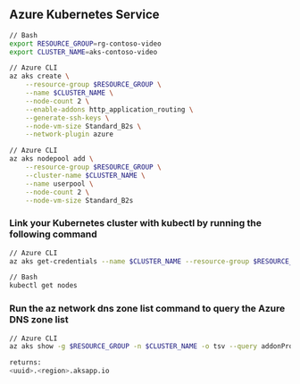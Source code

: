 ## Azure Kubernetes Service

```bash
// Bash
export RESOURCE_GROUP=rg-contoso-video
export CLUSTER_NAME=aks-contoso-video
```

```bash
// Azure CLI
az aks create \
    --resource-group $RESOURCE_GROUP \
    --name $CLUSTER_NAME \
    --node-count 2 \
    --enable-addons http_application_routing \
    --generate-ssh-keys \
    --node-vm-size Standard_B2s \
    --network-plugin azure
```

```bash
// Azure CLI
az aks nodepool add \
    --resource-group $RESOURCE_GROUP \
    --cluster-name $CLUSTER_NAME \
    --name userpool \
    --node-count 2 \
    --node-vm-size Standard_B2s
```

### Link your Kubernetes cluster with kubectl by running the following command

```bash
// Azure CLI
az aks get-credentials --name $CLUSTER_NAME --resource-group $RESOURCE_GROUP

// Bash
kubectl get nodes

```

### Run the az network dns zone list command to query the Azure DNS zone list

```bash
// Azure CLI
az aks show -g $RESOURCE_GROUP -n $CLUSTER_NAME -o tsv --query addonProfiles.httpApplicationRouting.config.HTTPApplicationRoutingZoneName

returns:
<uuid>.<region>.aksapp.io
```

